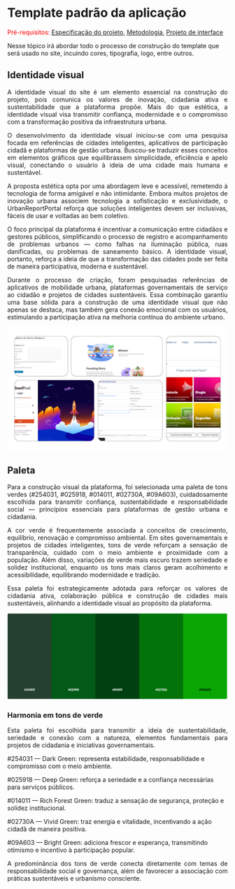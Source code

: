 # Template padrão da aplicação

<span style="color:red">Pré-requisitos: <a href="02-Especificacao.md"> Especificação do projeto</a></span>, <a href="03-Metodologia.md"> Metodologia</a>, <a href="04-Projeto-interface.md"> Projeto de interface</a>

Nesse tópico irá abordar todo o processo de construção do template que será usado no site, incuindo cores, tipografia, logo, entre outros.

## Identidade visual
<p align="justify">A identidade visual do site é um elemento essencial na construção do projeto, pois comunica os valores de inovação, cidadania ativa e sustentabilidade que a plataforma propõe. Mais do que estética, a identidade visual visa transmitir confiança, modernidade e o compromisso com a transformação positiva da infraestrutura urbana.</p>

<p align="justify">O desenvolvimento da identidade visual iniciou-se com uma pesquisa focada em referências de cidades inteligentes, aplicativos de participação cidadã e plataformas de gestão urbana. Buscou-se traduzir esses conceitos em elementos gráficos que equilibrassem simplicidade, eficiência e apelo visual, conectando o usuário à ideia de uma cidade mais humana e sustentável.</p>

<p align="justify">A proposta estética opta por uma abordagem leve e acessível, remetendo à tecnologia de forma amigável e não intimidante. Embora muitos projetos de inovação urbana associem tecnologia a sofisticação e exclusividade, o UrbanReportPortal reforça que soluções inteligentes devem ser inclusivas, fáceis de usar e voltadas ao bem coletivo.</p>

<p align="justify">O foco principal da plataforma é incentivar a comunicação entre cidadãos e gestores públicos, simplificando o processo de registro e acompanhamento de problemas urbanos — como falhas na iluminação pública, ruas danificadas, ou problemas de saneamento básico. A identidade visual, portanto, reforça a ideia de que a transformação das cidades pode ser feita de maneira participativa, moderna e sustentável.</p>

<p align="justify">Durante o processo de criação, foram pesquisadas referências de aplicativos de mobilidade urbana, plataformas governamentais de serviço ao cidadão e projetos de cidades sustentáveis. Essa combinação garantiu uma base sólida para a construção de uma identidade visual que não apenas se destaca, mas também gera conexão emocional com os usuários, estimulando a participação ativa na melhoria contínua do ambiente urbano.</p>

![image](images/Identidade_Visual.png)

## Paleta
<p align="justify">Para a construção visual da plataforma, foi selecionada uma paleta de tons verdes (#254031, #025918, #014011, #02730A, #09A603), cuidadosamente escolhida para transmitir confiança, sustentabilidade e responsabilidade social — princípios essenciais para plataformas de gestão urbana e cidadania.</p>

<p align="justify">A cor verde é frequentemente associada a conceitos de crescimento, equilíbrio, renovação e compromisso ambiental. Em sites governamentais e projetos de cidades inteligentes, tons de verde reforçam a sensação de transparência, cuidado com o meio ambiente e proximidade com a população. Além disso, variações de verde mais escuro trazem seriedade e solidez institucional, enquanto os tons mais claros geram acolhimento e acessibilidade, equilibrando modernidade e tradição.</p>

<p align="justify">Essa paleta foi estrategicamente adotada para reforçar os valores de cidadania ativa, colaboração pública e construção de cidades mais sustentáveis, alinhando a identidade visual ao propósito da plataforma.</p>

![image](images/Paleta.png)


### Harmonia em tons de verde

<p align="justify">Esta paleta foi escolhida para transmitir a ideia de sustentabilidade, seriedade e conexão com a natureza, elementos fundamentais para projetos de cidadania e iniciativas governamentais.</p>

#254031 — Dark Green: representa estabilidade, responsabilidade e compromisso com o meio ambiente.

#025918 — Deep Green: reforça a seriedade e a confiança necessárias para serviços públicos.

#014011 — Rich Forest Green: traduz a sensação de segurança, proteção e solidez institucional.

#02730A — Vivid Green: traz energia e vitalidade, incentivando a ação cidadã de maneira positiva.

#09A603 — Bright Green: adiciona frescor e esperança, transmitindo otimismo e incentivo à participação popular.

<p align="justify">A predominância dos tons de verde conecta diretamente com temas de responsabilidade social e governança, além de favorecer a associação com práticas sustentáveis e urbanismo consciente.</p>
